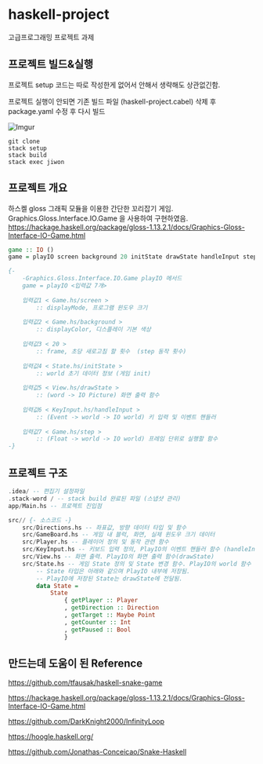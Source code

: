 # haskell-project
고급프로그래밍 프로젝트 과제

## 프로젝트 빌드&실행
프로젝트 setup 코드는 따로 작성한게 없어서 안해서 생략해도 상관없긴함.

프로젝트 실행이 안되면 기존 빌드 파일 (haskell-project.cabel) 삭제 후 package.yaml 수정 후 다시 빌드

![Imgur](https://i.imgur.com/uOKu2F2.png)

```github
git clone
stack setup
stack build
stack exec jiwon
```
## 프로젝트 개요
하스켈 gloss 그래픽 모듈을 이용한 간단한 꼬리잡기 게임.
Graphics.Gloss.Interface.IO.Game 을 사용하여 구현하였음.
https://hackage.haskell.org/package/gloss-1.13.2.1/docs/Graphics-Gloss-Interface-IO-Game.html

```haskell
game :: IO ()
game = playIO screen background 20 initState drawState handleInput step

{-
    -Graphics.Gloss.Interface.IO.Game playIO 메서드
    game = playIO <입력값 7개>
    
    입력값1 < Game.hs/screen > 
        :: displayMode, 프로그램 윈도우 크기
        
    입력값2 < Game.hs/background > 
        :: displayColor, 디스플레이 기본 색상
        
    입력값3 < 20 >
        :: frame, 초당 새로고침 할 횟수  (step 동작 횟수)
        
    입력값4 < State.hs/initState > 
        :: world 초기 데이터 정보 (게임 init)
        
    입력값5 < View.hs/drawState > 
        :: (word -> IO Picture) 화면 출력 함수
        
    입력값6 < KeyInput.hs/handleInput > 
        :: (Event -> world -> IO world) 키 입력 및 이벤트 핸들러
        
    입력값7 < Game.hs/step > 
        :: (Float -> world -> IO world) 프레임 단위로 실행할 함수
-}

```

## 프로젝트 구조
```haskell
.idea/ -- 편집기 설정파일
.stack-word / -- stack build 완료된 파일 (스냅샷 관리)
app/Main.hs -- 프로젝트 진입점

src// {- 소스코드 -}
    src/Directions.hs -- 좌표값, 방향 데이터 타입 및 함수
    src/GameBoard.hs -- 게임 내 블럭, 화면, 실제 윈도우 크기 데이터
    src/Player.hs -- 플레이어 정의 및 동작 관련 함수
    src/KeyInput.hs -- 키보드 입력 정의, PlayIO의 이벤트 핸들러 함수 (handleInput)
    src/View.hs -- 화면 출력. PlayIO의 화면 출력 함수(drawState)
    src/State.hs -- 게임 State 정의 및 State 변경 함수. PlayIO의 world 함수
        -- State 타입은 아래와 같으며 PlayIO 내부에 저장됨.
        -- PlayIO에 저장된 State는 drawState에 전달됨.
        data State =
            State
                { getPlayer :: Player
                , getDirection :: Direction
                , getTarget :: Maybe Point
                , getCounter :: Int
                , getPaused :: Bool
                }
```

## 만드는데 도움이 된 Reference

https://github.com/tfausak/haskell-snake-game

https://hackage.haskell.org/package/gloss-1.13.2.1/docs/Graphics-Gloss-Interface-IO-Game.html

https://github.com/DarkKnight2000/InfinityLoop

https://hoogle.haskell.org/

https://github.com/Jonathas-Conceicao/Snake-Haskell
